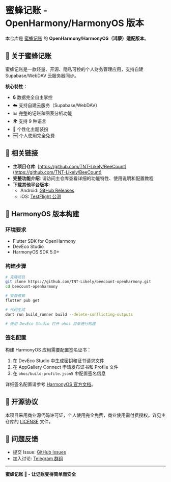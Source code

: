 # 蜜蜂记账 - OpenHarmony/HarmonyOS 版本

本仓库是 [蜜蜂记账](https://github.com/TNT-Likely/BeeCount) 的 **OpenHarmony/HarmonyOS（鸿蒙）适配版本**。

## 📱 关于蜜蜂记账

蜜蜂记账是一款轻量、开源、隐私可控的个人财务管理应用，支持自建 Supabase/WebDAV 云服务器同步。

**核心特性**：
- 🔒 数据完全自主掌控
- ☁️ 支持自建云服务（Supabase/WebDAV）
- 📊 完整的记账和图表分析功能
- 🌍 支持 9 种语言
- 🎨 个性化主题装扮
- 🆓 个人使用完全免费

## 🔗 相关链接

- **主项目仓库**: [https://github.com/TNT-Likely/BeeCount](https://github.com/TNT-Likely/BeeCount)
- **完整功能介绍**: 请访问主仓库查看详细的功能特性、使用说明和配置教程
- **下载其他平台版本**:
  - Android: [GitHub Releases](https://github.com/TNT-Likely/BeeCount/releases/latest)
  - iOS: [TestFlight 公测](https://testflight.apple.com/join/Eaw2rWxa)

## 🚀 HarmonyOS 版本构建

### 环境要求

- Flutter SDK for OpenHarmony
- DevEco Studio
- HarmonyOS SDK 5.0+

### 构建步骤

```bash
# 克隆项目
git clone https://github.com/TNT-Likely/beecount-openharmony.git
cd beecount-openharmony

# 安装依赖
flutter pub get

# 代码生成
dart run build_runner build --delete-conflicting-outputs

# 使用 DevEco Studio 打开 ohos 目录进行构建
```

### 签名配置

构建 HarmonyOS 应用需要配置签名证书：

1. 在 DevEco Studio 中生成密钥和证书请求文件
2. 在 AppGallery Connect 申请发布证书和 Profile 文件
3. 在 `ohos/build-profile.json5` 中配置签名信息

详细签名配置请参考 [HarmonyOS 官方文档](https://developer.huawei.com/consumer/cn/doc/harmonyos-guides-V5/ide-signing-V5)。

## 📄 开源协议

本项目采用商业源代码许可证，个人使用完全免费，商业使用需付费授权。详见主仓库的 [LICENSE](https://github.com/TNT-Likely/BeeCount/blob/main/LICENSE) 文件。

## 💬 问题反馈

- 提交 Issue: [GitHub Issues](https://github.com/TNT-Likely/BeeCount/issues)
- 加入讨论: [Telegram 群组](https://t.me/beecount)

---

**蜜蜂记账 🐝 - 让记账变得简单而安全**
